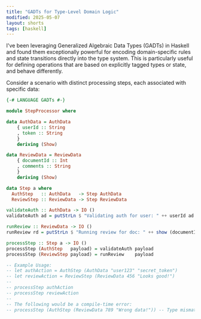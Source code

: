 ```yaml
---
title: "GADTs for Type-Level Domain Logic"
modified: 2025-05-07
layout: shorts
tags: [haskell]
---
```


I've been leveraging Generalized Algebraic Data Types (GADTs) in Haskell and found them exceptionally powerful for encoding domain-specific rules and state transitions directly into the type system. This is particularly useful for defining operations that are based on explicitly tagged types or state, and behave differently.

Consider a scenario with distinct processing steps, each associated with specific data:

```haskell
{-# LANGUAGE GADTs #-}

module StepProcessor where

data AuthData = AuthData 
    { userId :: String
    , token :: String 
    } 
    deriving (Show)

data ReviewData = ReviewData 
    { documentId :: Int
    , comments :: String
    }
    deriving (Show)

data Step a where
  AuthStep   :: AuthData   -> Step AuthData
  ReviewStep :: ReviewData -> Step ReviewData

validateAuth :: AuthData -> IO ()
validateAuth ad = putStrLn $ "Validating auth for user: " ++ userId ad

runReview :: ReviewData -> IO ()
runReview rd = putStrLn $ "Running review for doc: " ++ show (documentId rd) ++ " with comments: " ++ comments rd

processStep :: Step a -> IO ()
processStep (AuthStep   payload) = validateAuth payload
processStep (ReviewStep payload) = runReview    payload

-- Example Usage:
-- let authAction = AuthStep (AuthData "user123" "secret_token")
-- let reviewAction = ReviewStep (ReviewData 456 "Looks good!")
--
-- processStep authAction 
-- processStep reviewAction
--
-- The following would be a compile-time error:
-- processStep (AuthStep (ReviewData 789 "Wrong data!")) -- Type mismatch!
```
